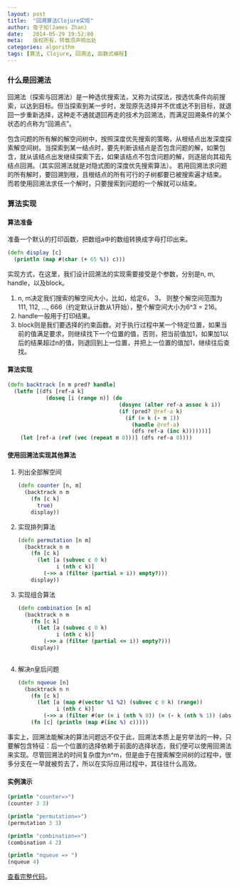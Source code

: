 ```yaml
---
layout: post
title:  "回溯算法Clojure实现"
author: 詹子知(James Zhan)
date:   2014-05-29 19:52:00
meta:   版权所有，转载须声明出处
categories: algorithm
tags: [算法, Clojure, 回溯法, 函数式编程]
---
```


### 什么是回溯法
回溯法（探索与回溯法）是一种选优搜索法，又称为试探法，按选优条件向前搜索，以达到目标。但当探索到某一步时，发现原先选择并不优或达不到目标，就退回一步重新选择，这种走不通就退回再走的技术为回溯法，而满足回溯条件的某个状态的点称为“回溯点”。

包含问题的所有解的解空间树中，按照深度优先搜索的策略，从根结点出发深度探索解空间树。当探索到某一结点时，要先判断该结点是否包含问题的解，如果包含，就从该结点出发继续探索下去，如果该结点不包含问题的解，则逐层向其祖先结点回溯。（其实回溯法就是对隐式图的深度优先搜索算法）。 若用回溯法求问题的所有解时，要回溯到根，且根结点的所有可行的子树都要已被搜索遍才结束。 而若使用回溯法求任一个解时，只要搜索到问题的一个解就可以结束。

### 算法实现

#### 算法准备

准备一个默认的打印函数，把数组a中的数组转换成字母打印出来。

~~~clojure
(defn display [c]
  (println (map #(char (+ 65 %)) c)))
~~~

实现方式，在这里，我们设计回溯法的实现需要接受是个参数，分别是n, m, handle，以及block。

1. n, m决定我们搜索的解空间大小，比如，给定6， 3， 则整个解空间范围为111, 112, ..., 666（约定默认计数从1开始），整个解空间大小为6^3 = 216。
2. handle一般用于打印结果。
3. block则是我们要选择的约束函数。对于执行过程中某一个特定位置，如果当前的值满足要求，则继续找下一个位置的值，否则，把当前值加1，如果加1以后的结果超过n的值，则退回到上一位置，并把上一位置的值加1，继续往后查找。

#### 算法实现

~~~clojure
(defn backtrack [n m pred? handle]
  (letfn [(dfs [ref-a k]
            (doseq [i (range n)] (do
                                   (dosync (alter ref-a assoc k i))
                                   (if (pred? @ref-a k)
                                     (if (= k (- m 1))
                                       (handle @ref-a)
                                       (dfs ref-a (inc k)))))))]
    (let [ref-a (ref (vec (repeat m 0)))] (dfs ref-a 0))))                              
~~~


#### 使用回溯法实现其他算法

1. 列出全部解空间

    ~~~clojure
    (defn counter [n, m]
      (backtrack n m
        (fn [c k]
          true)
        display))                                 
    ~~~

2. 实现排列算法

    ~~~clojure
    (defn permutation [n m]
      (backtrack n m
        (fn [c k]
          (let [a (subvec c 0 k)
                i (nth c k)]
            (->> a (filter (partial = i)) empty?)))
        display))
    ~~~                                                  

3. 实现组合算法  
  
    ~~~clojure                                                     
    (defn combination [n m]
      (backtrack n m
        (fn [c k]
          (let [a (subvec c 0 k)
                i (nth c k)]
            (->> a (filter (partial <= i)) empty?)))
        display))
                                              
    ~~~
    
4. 解决n皇后问题 

    ~~~clojure                                                     
    (defn nqueue [n]
      (backtrack n n
        (fn [c k]
          (let [a (map #(vector %1 %2) (subvec c 0 k) (range))
                i (nth c k)]
            (->> a (filter #(or (= i (nth % 0)) (= (- k (nth % 1)) (abs (- i (nth % 0)))))) empty?)))
        (fn [c] (println (map #(inc %) c)))))                                              
    ~~~
    
事实上，回溯法能解决的算法问题远不仅于此，回溯法本质上是穷举法的一种，只要解包含特征：后一个位置的选择依赖于前面的选择状态，我们便可以使用回溯法来实现。尽管回溯法的时间复杂度为n^m，但是由于在搜索解空间树的过程中，很多分支在一早就被剪去了，所以在实际应用过程中，其往往什么高效。

#### 实例演示

~~~clojure
(println "counter=>")
(counter 3 3)

(println "permutation=>")
(permutation 3 3)

(println "combination=>")
(combination 4 2)

(println "nqueue => ")
(nqueue 4)                                              
~~~

[查看完整代码](https://github.com/jameszhan/rhea/blob/master/codes/clojure/calculation/backtrack.clj)。

